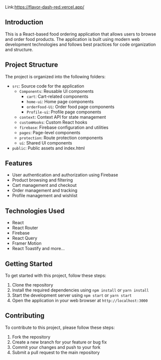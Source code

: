 Link:https://flavor-dash-red.vercel.app/
## **Introduction**

This is a React-based food ordering application that allows users to browse and order food products. The application is built using modern web development technologies and follows best practices for code organization and structure.

## **Project Structure**

The project is organized into the following folders:

- `src`: Source code for the application
  - `Components`: Reusable UI components
    - `cart`: Cart-related components
    - `home-ui`: Home page components
    - `orderFood-Ui`: Order food page components
    - `Profile-ui`: Profile page components
  - `context`: Context API for state management
  - `customHooks`: Custom React hooks
  - `firebase`: Firebase configuration and utilities
  - `pages`: Page-level components
  - `protection`: Route protection components
  - `ui`: Shared UI components
- `public`: Public assets and index.html

## **Features**

- User authentication and authorization using Firebase
- Product browsing and filtering
- Cart management and checkout
- Order management and tracking
- Profile management and wishlist

## **Technologies Used**

- React
- React Router
- Firebase
- React Query
- Framer Motion
- React Toastify
  and more...

## **Getting Started**

To get started with this project, follow these steps:

1. Clone the repository
2. Install the required dependencies using `npm install` or `yarn install`
3. Start the development server using `npm start` or `yarn start`
4. Open the application in your web browser at `http://localhost:3000`

## **Contributing**

To contribute to this project, please follow these steps:

1. Fork the repository
2. Create a new branch for your feature or bug fix
3. Commit your changes and push to your fork
4. Submit a pull request to the main repository
